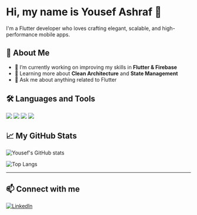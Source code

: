 # Hi, my name is Yousef Ashraf 👋

I'm a Flutter developer who loves crafting elegant, scalable, and high-performance mobile apps.

## 🧠 About Me
- 🔭 I’m currently working on improving my skills in **Flutter & Firebase**
- 🌱 Learning more about **Clean Architecture** and **State Management**
- 💬 Ask me about anything related to Flutter

## 🛠️ Languages and Tools
<img src="https://img.shields.io/badge/Dart-0175C2?style=for-the-badge&logo=dart&logoColor=white"/>
<img src="https://img.shields.io/badge/Flutter-02569B?style=for-the-badge&logo=flutter&logoColor=white"/>
<img src="https://img.shields.io/badge/Firebase-FFCA28?style=for-the-badge&logo=firebase&logoColor=black"/>
<img src="https://img.shields.io/badge/VS%20Code-007ACC?style=for-the-badge&logo=visual-studio-code&logoColor=white"/>

## 📈 My GitHub Stats

![Yousef's GitHub stats](https://github-readme-stats.vercel.app/api?username=YousefAshraf01&show_icons=true&theme=radical)

![Top Langs](https://github-readme-stats.vercel.app/api/top-langs/?username=YousefAshraf01&layout=compact&theme=radical)

---

## 📫 Connect with me

[![LinkedIn](https://img.shields.io/badge/LinkedIn-blue?style=for-the-badge&logo=linkedin&logoColor=white)](https://www.linkedin.com/in/YousefAshraf01)

